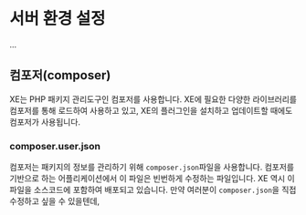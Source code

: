 # 서버 환경 설정

...



## 컴포저(composer)

XE는 PHP 패키지 관리도구인 컴포저를 사용합니다. XE에 필요한 다양한 라이브러리를 컴포저를 통해 로드하여 사용하고 있고, XE의 플러그인을 설치하고 업데이트할 때에도 컴포저가 사용됩니다.

### composer.user.json

컴포저는 패키지의 정보를 관리하기 위해 `composer.json`파일을 사용합니다. 컴포저를 기반으로 하는 어플리케이션에서 이 파일은 빈번하게 수정하는 파일입니다. XE 역시 이 파일을 소스코드에 포함하여 배포되고 있습니다. 만약 여러분이 `composer.json`을 직접 수정하고 싶을 수 있을텐데, 